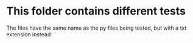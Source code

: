 
# This folder contains different tests
The files have the same name as the py files being tested, but with a txt extension instead
